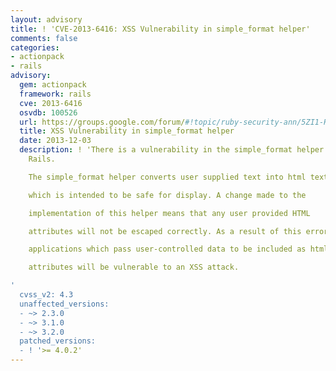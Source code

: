```yaml
---
layout: advisory
title: ! 'CVE-2013-6416: XSS Vulnerability in simple_format helper'
comments: false
categories:
- actionpack
- rails
advisory:
  gem: actionpack
  framework: rails
  cve: 2013-6416
  osvdb: 100526
  url: https://groups.google.com/forum/#!topic/ruby-security-ann/5ZI1-H5OoIM
  title: XSS Vulnerability in simple_format helper
  date: 2013-12-03
  description: ! 'There is a vulnerability in the simple_format helper in Ruby on
    Rails.

    The simple_format helper converts user supplied text into html text

    which is intended to be safe for display. A change made to the

    implementation of this helper means that any user provided HTML

    attributes will not be escaped correctly. As a result of this error,

    applications which pass user-controlled data to be included as html

    attributes will be vulnerable to an XSS attack.

'
  cvss_v2: 4.3
  unaffected_versions:
  - ~> 2.3.0
  - ~> 3.1.0
  - ~> 3.2.0
  patched_versions:
  - ! '>= 4.0.2'
---
```

